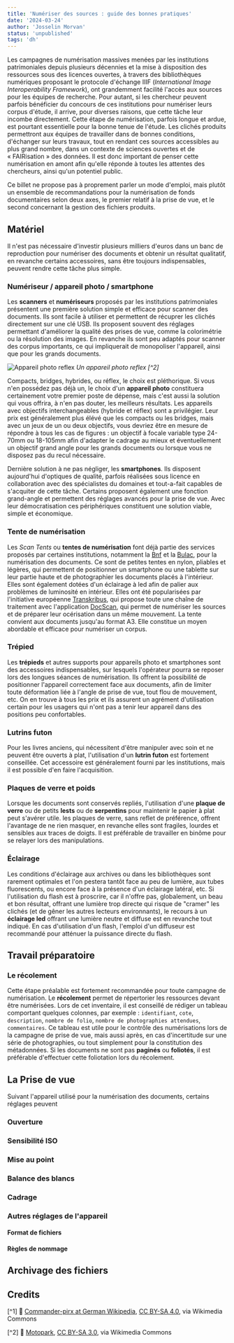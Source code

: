 ```yaml
---
title: 'Numériser des sources : guide des bonnes pratiques'
date: '2024-03-24'
author: 'Josselin Morvan'
status: 'unpublished'
tags: 'dh'
---
```


Les campagnes de numérisation massives menées par les institutions patrimoniales depuis plusieurs décennies et la mise à disposition des ressources sous des licences ouvertes, à travers des bibliothèques numériques proposant le protocole d'échange IIIF (_International Image Interoperability Framework_), ont grandemment facilité l'accès aux sources pour les équipes de recherche. Pour autant, si les chercheur peuvent parfois bénéficier du concours de ces institutions pour numériser leurs corpus d'étude, il arrive, pour diverses raisons, que cette tâche leur incombe directement. Cette étape de numérisation, parfois longue et ardue, est pourtant essentielle pour la bonne tenue de l'étude. Les clichés produits permettront aux équipes de travailler dans de bonnes conditions, d'échanger sur leurs travaux, tout en rendant ces sources accessibles au plus grand nombre, dans un contexte de sciences ouvertes et de « FAIRisation » des données. Il est donc important de penser cette numérisation en amont afin qu'elle réponde à toutes les attentes des chercheurs, ainsi qu'un potentiel public.

Ce billet ne propose pas à proprement parler un mode d'emploi, mais plutôt un ensemble de recommandations pour la numérisation de fonds documentaires selon deux axes, le premier relatif à la prise de vue, et le second concernant la gestion des fichiers produits. 


## Matériel
Il n'est pas nécessaire d'investir plusieurs milliers d'euros dans un banc de reproduction pour numériser des documents et obtenir un résultat qualitatif, en revanche certains accessoires, sans être toujours indispensables, peuvent rendre cette tâche plus simple.

### Numériseur / appareil photo / smartphone

Les __scanners__ et __numériseurs__ proposés par les institutions patrimoniales présentent une première solution simple et efficace pour scanner des documents. Ils sont facile à utiliser et permettent de récuprer les clichés directement sur une clé USB. Ils proposent souvent des réglages permettant d'améliorer la qualité des prises de vue, comme la colorimétrie ou la résolution des images. En revanche ils sont peu adaptés pour scanner des corpus importants, ce qui impliquerait de monopoliser l'appareil, ainsi que pour les grands documents.

![Appareil photo reflex](https://upload.wikimedia.org/wikipedia/commons/3/31/Nikon_d3200.jpg)
*Un appareil photo reflex [^2]*

Compacts, bridges, hybrides, ou réflex, le choix est pléthorique. Si vous n'en possédez pas déjà un, le choix d'un __appareil photo__ constituera certainement votre premier poste de dépense, mais c'est aussi la solution qui vous offrira, à n'en pas douter, les meilleurs résultats. Les appareils avec objectifs interchangeables (hybride et réflex) sont a privilégier. Leur prix est généralement plus élévé que les compacts ou les bridges, mais avec un jeux de un ou deux objectifs, vous devriez être en mesure de répondre à tous les cas de figures : un objectif à focale variable type 24-70mm ou 18-105mm afin d'adapter le cadrage au mieux et éventuellement un objectif grand angle pour les grands documents ou lorsque vous ne disposez pas du recul nécessaire.

Dernière solution à ne pas négliger, les __smartphones__. Ils disposent aujourd'hui d'optiques de qualité, parfois réalisées sous licence en collaboration avec des spécialistes du domaines et tout-a-fait capables de s'acquiter de cette tâche. Certains proposent également une fonction grand-angle et permettent des réglages avancés pour la prise de vue. Avec leur démocratisation ces périphériques constituent une solution viable, simple et économique.

### Tente de numérisation
Les _Scan Tents_ ou __tentes de numérisation__ font déjà partie des services proposés par certaines institutions, notamment la [Bnf](https://www.bnf.fr/fr/actualites/experimentation-de-nouvelles-tentes-de-numerisation) et la [Bulac](https://www.bulac.fr/nouveau-service-des-tentes-de-numerisation-pour-scanner-en-toute-facilite), pour la numérisation des documents. Ce sont de petites tentes en nylon, pliables et légères, qui permettent de positionner un smartphone ou une tablette sur leur partie haute et de photographier les documents placés à l'intérieur. Elles sont également dotées d'un éclairage à led afin de palier aux problèmes de luminosité en intérieur. Elles ont été popularisées par l'initiative européenne [Transkribus](https://www.transkribus.org/fr/scantent), qui propose toute une chaîne de traitement avec l'application [DocScan](https://www.transkribus.org/docscan), qui permet de numériser les sources et de préparer leur océrisation dans un même mouvement. La tente convient aux documents jusqu'au format A3. Elle constitue un moyen abordable et efficace pour numériser un corpus.

### Trépied
Les __trépieds__ et autres supports pour appareils photo et smartphones sont des accessoires indispensables, sur lesquels l'opérateur pourra se reposer lors des longues séances de numérisation. Ils offrent la possibilité de positionner l'appareil correctement face aux documents, afin de limiter toute déformation liée à l'angle de prise de vue, tout flou de mouvement, etc. On en trouve à tous les prix et ils assurent un agrément d'utilisation certain pour les usagers qui n'ont pas a tenir leur appareil dans des positions peu confortables.

### Lutrins futon
Pour les livres anciens, qui nécessitent d'être manipuler avec soin et ne peuvent être ouverts à plat, l'utilisation d'un __lutrin futon__ est fortement conseillée. Cet accessoire est généralement fourni par les institutions, mais il est possible d'en faire l'acquisition.

### Plaques de verre et poids
Lorsque les documents sont conservés repliés, l'utilisation d'une __plaque de verre__ ou de petits __lests__ ou de __serpentins__ pour maintenir le papier à plat peut s'avérer utile. les plaques de verre, sans reflet de préférence, offrent l'avantage de ne rien masquer, en revanche elles sont fragiles, lourdes et sensibles aux traces de doigts. Il est préférable de travailler en binôme pour se relayer lors des manipulations.

### Éclairage
Les conditions d'éclairage aux archives ou dans les bibliothèques sont rarement optimales et l'on pestera tantôt face au peu de lumière, aux tubes fluorescents, ou encore face à la présence d'un éclairage latéral, etc. Si l'utilisation du flash est à proscrire, car il n'offre pas, globalement, un beau et bon résultat, offrant une lumière trop directe qui risque de "cramer" les clichés (et de gêner les autres lecteurs environnants), le recours à un __éclairage led__ offrant une lumière neutre et diffuse est en revanche tout indiqué. En cas d'utilisation d'un flash, l'emploi d'un diffuseur est recommandé pour atténuer la puissance directe du flash.

## Travail préparatoire
### Le récolement
Cette étape préalable est fortement recommandée pour toute campagne de numérisation. Le __récolement__ permet de répertorier les ressources devant être numérisées. Lors de cet inventaire, il est conseillé de rédiger un tableau comportant quelques colonnes, par exemple : `identifiant`, `cote`, `description`, `nombre de folio`, `nombre de photographies attendues`, `commentaires`. Ce tableau est utile pour le contrôle des numérisations lors de la campagne de prise de vue, mais aussi après, en cas d'incertitude sur une série de photographies, ou tout simplement pour la constitution des métadonnées.
Si les documents ne sont pas __paginés__ ou __foliotés__, il est préférable d'effectuer cette foliotation lors du récolement.

## La Prise de vue
Suivant l'appareil utilisé pour la numérisation des documents, certains réglages peuvent 
### Ouverture
### Sensibilité ISO
### Mise au point
### Balance des blancs
### Cadrage
### Autres réglages de l'appareil
#### Format de fichiers
#### Règles de nommage

## Archivage des fichiers


## Credits

[^1] 📸 <a href="https://commons.wikimedia.org/wiki/File:Stadt-_und_Stiftsarchiv_Aschaffenburg_Buchscanner_02.jpg">Commander-pirx at German Wikipedia</a>, <a href="https://creativecommons.org/licenses/by-sa/4.0">CC BY-SA 4.0</a>, via Wikimedia Commons

[^2] 📸 <a href="https://commons.wikimedia.org/wiki/File:Nikon_d3200.jpg">Motopark</a>, <a href="https://creativecommons.org/licenses/by-sa/3.0">CC BY-SA 3.0</a>, via Wikimedia Commons
